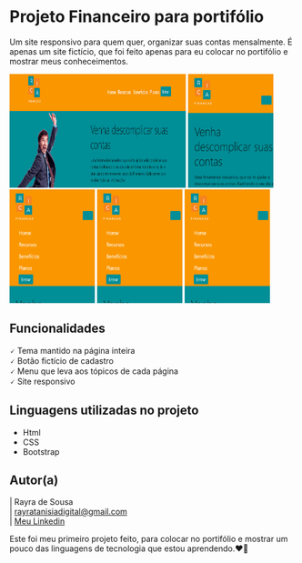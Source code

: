 # Projeto Financeiro para portifólio

Um site responsivo para quem quer, organizar suas contas mensalmente. É apenas um site fictício, que foi feito apenas para eu colocar no portifólio e mostrar meus conheceimentos.

<p aligns="center"> <img src="gif/Animação1.gif" width="310" height="200">  <img src="gif/Animação2.gif" width="150" height="200"> <img src="gif/Animação3.gif" width="150" height="200">  <img src="gif/Animação4.gif" width="150" height="200"> <img src="gif/Animação5.gif" width="150" height="200"> </p>

## Funcionalidades

🗸 Tema mantido na página inteira <br>
🗸 Botão fictício de cadastro <br>
🗸 Menu que leva aos tópicos de cada página<br>
🗸 Site responsivo<br>


## Linguagens utilizadas no projeto
* Html
* CSS
* Bootstrap

## Autor(a)

| Rayra de Sousa <br>
| rayratanisiadigital@gmail.com<br>
| [Meu Linkedin](https://www.linkedin.com/in/rayra-tanisia-sousa-624578204/)

Este foi meu primeiro projeto feito, para colocar no portifólio e mostrar um pouco das linguagens de tecnologia que estou aprendendo.❤️🚧
